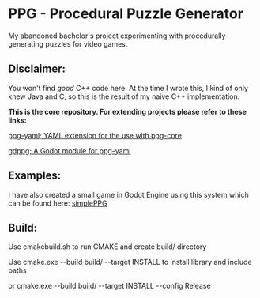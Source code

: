 

# PPG - Procedural Puzzle Generator

My abandoned bachelor's project experimenting with procedurally generating puzzles for video games.

## Disclaimer:

You won't find _good_ C++ code here. At the time I wrote this, I kind of only knew Java and C, so this is the result of my naive C++ implementation.

__This is the core repository. For extending projects please refer to these links:__

[ppg-yaml; YAML extension for the use with ppg-core](https://github.com/dAmihl/ppg-yaml)

[gdppg; A Godot module for ppg-yaml](https://github.com/dAmihl/gdppg)

## Examples:


I have also created a small game in Godot Engine using this system which can be found here: [simplePPG](https://github.com/dAmihl/simplePPG)

## Build:

Use cmakebuild.sh to run CMAKE and create build/ directory

Use cmake.exe --build build/ --target INSTALL to install library and include paths

or cmake.exe --build build/ --target INSTALL --config Release
